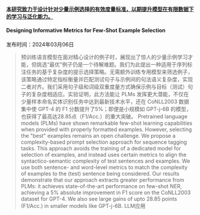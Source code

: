 #### [本研究致力于设计针对少量示例选择的有效度量标准，以期提升模型在有限数据下的学习与泛化能力。](https://arxiv.org/abs/2403.03861)
#### Designing Informative Metrics for Few-Shot Example Selection
发布时间：2024年03月06日
> 预训练语言模型在面对精心设计的例子时，展现出了惊人的少量示例学习才能，但挑选“最优”例子仍是一个待解难题。我们为此提出一种适用于序列标注任务的基于复杂度的提示选择策略。无需额外训练专用模型来筛选例子，该策略通过特定指标衡量并匹配测试句子与示例间的句法语义复杂度，实现二者对齐。我们采用句子级和词级双重度量方式确保示例与目标（测试）句子的复杂度相适应。实验证明，此方法能让 PLMs 发挥更大潜能，不仅在少量样本命名实体识别任务中达到最新技术水平，还在 CoNLL2003 数据集中使 GPT-4 的 F1 分数提升了5%；即便是小规模如 GPT-j-6B 的模型，也获得了最高达28.85点（F1/Acc.）的重大突破。
> Pretrained language models (PLMs) have shown remarkable few-shot learning capabilities when provided with properly formatted examples. However, selecting the "best" examples remains an open challenge. We propose a complexity-based prompt selection approach for sequence tagging tasks. This approach avoids the training of a dedicated model for selection of examples, and instead uses certain metrics to align the syntactico-semantic complexity of test sentences and examples. We use both sentence- and word-level metrics to match the complexity of examples to the (test) sentence being considered. Our results demonstrate that our approach extracts greater performance from PLMs: it achieves state-of-the-art performance on few-shot NER, achieving a 5% absolute improvement in F1 score on the CoNLL2003 dataset for GPT-4. We also see large gains of upto 28.85 points (F1/Acc.) in smaller models like GPT-j-6B.
LLM应用